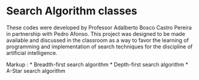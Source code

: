 # Search Algorithm classes

These codes were developed by Professor Adalberto Bosco Castro Pereira in partnership with Pedro Afonso. This project was designed to be made available and discussed in the classroom as a way to favor the learning of programming and implementation of search techniques for the discipline of artificial intelligence.

Markup : * Breadth-first search algorithm
         * Depth-first search algorithm
         * A-Star search algorithm
